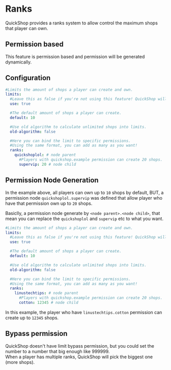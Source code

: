 # Ranks

QuickShop provides a ranks system to allow control the maximum shops that player can own.

## Permission based

This feature is permission based and permission will be generated dynamically.

## Configuration

```yaml
#Limits the amount of shops a player can create and own.
limits:
  #Leave this as false if you're not using this feature! QuickShop will ignore the rest of this section.
  use: true

  #The default amount of shops a player can create.
  default: 10

  #Use old algorithm to calculate unlimited shops into limits.
  old-algorithm: false

  #Here you can bind the limit to specific permissions.
  #Using the same format, you can add as many as you want!
  ranks:
    quickshoplol: # node parent
      #Players with quickshop.example permission can create 20 shops.
      supervip: 20 # node child
```

## Permission Node Generation

In the example above, all players can own up to `10` shops by default, BUT, a permission node `quickshoplol.supervip` was defined that allow player who have that permission own up to `20` shops.

Basiclly, a permission node generate by `<node parent>.<node child>`, that mean you can replace the `quickshoplol` and `supervip` etc to what you want.

```yaml
#Limits the amount of shops a player can create and own.
limits:
  #Leave this as false if you're not using this feature! QuickShop will ignore the rest of this section.
  use: true

  #The default amount of shops a player can create.
  default: 10

  #Use old algorithm to calculate unlimited shops into limits.
  old-algorithm: false

  #Here you can bind the limit to specific permissions.
  #Using the same format, you can add as many as you want!
  ranks:
    linustechtips: # node parent
      #Players with quickshop.example permission can create 20 shops.
      cotton: 12345 # node child
```

In this example, the player who have `linustechtips.cotton` permission can create up to `12345` shops.

## Bypass permission

QuickShop doesn't have limit bypass permission, but you could set the number to a number that big enough like 999999.  
When a player has multiple ranks, QuickShop will pick the biggest one (more shops).
